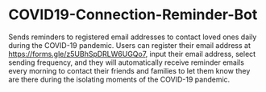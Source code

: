 # COVID19-Connection-Reminder-Bot
Sends reminders to registered email addresses to contact loved ones daily during the COVID-19 pandemic. Users can register their email address at https://forms.gle/z5UBhSpDRLW6UGQo7, input their email address, select sending frequency, and they will automatically receive reminder emails every morning to contact their friends and families to let them know they are there during the isolating moments of the COVID-19 pandemic.
